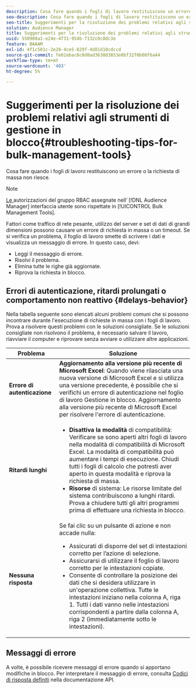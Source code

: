 ```yaml
---
description: Cosa fare quando i fogli di lavoro restituiscono un errore o la richiesta di massa non riesce.
seo-description: Cosa fare quando i fogli di lavoro restituiscono un errore o la richiesta di massa non riesce.
seo-title: Suggerimenti per la risoluzione dei problemi relativi agli strumenti di gestione in blocco
solution: Audience Manager
title: Suggerimenti per la risoluzione dei problemi relativi agli strumenti di gestione in blocco
uuid: 550908a1-e24e-4f31-954b-7132c0c8dc3e
feature: BAAAM
exl-id: 4f1c501c-2e28-4ce5-829f-4d81d10cdccd
source-git-commit: fe01ebac8c0d0ad3630d3853e0bf32f0b00f6a44
workflow-type: tm+mt
source-wordcount: '403'
ht-degree: 5%

---
```


# Suggerimenti per la risoluzione dei problemi relativi agli strumenti di gestione in blocco{#troubleshooting-tips-for-bulk-management-tools}

Cosa fare quando i fogli di lavoro restituiscono un errore o la richiesta di massa non riesce.



<!-- 

<p>r_bulk_troubleshoot.xml </p>

 -->

>[!NOTE]
>
>[Le ](../../features/administration/administration-overview.md) autorizzazioni del gruppo RBAC assegnate nell’ [!DNL Audience Manager] interfaccia utente sono rispettate in  [!UICONTROL Bulk Management Tools].

Fattori come traffico di rete pesante, utilizzo del server e set di dati di grandi dimensioni possono causare un errore di richiesta in massa o un timeout. Se si verifica un problema, il foglio di lavoro smette di scrivere i dati e visualizza un messaggio di errore. In questo caso, devi:

* Leggi il messaggio di errore.
* Risolvi il problema.
* Elimina tutte le righe già aggiornate.
* Riprova la richiesta in blocco.

## Errori di autenticazione, ritardi prolungati o comportamento non reattivo {#delays-behavior}

Nella tabella seguente sono elencati alcuni problemi comuni che si possono incontrare durante l&#39;esecuzione di richieste in massa con i fogli di lavoro. Prova a risolvere questi problemi con le soluzioni consigliate. Se le soluzioni consigliate non risolvono il problema, è necessario salvare il lavoro, riavviare il computer e riprovare senza avviare o utilizzare altre applicazioni.

<table id="table_AC6FB99402214A4EAC6E709465BB67AF"> 
 <thead> 
  <tr> 
   <th colname="col1" class="entry"> Problema </th> 
   <th colname="col2" class="entry"> Soluzione </th> 
  </tr> 
 </thead>
 <tbody> 
  <tr> 
   <td colname="col1"> <b>Errore di autenticazione</b> </td> 
   <td colname="col2"> 
    <b>Aggiornamento alla versione più recente di Microsoft Excel</b>: Quando viene rilasciata una nuova versione di Microsoft Excel e si utilizza una versione precedente, è possibile che si verifichi un errore di autenticazione nel foglio di lavoro Gestione in blocco. Aggiornamento alla versione più recente di Microsoft Excel per risolvere l'errore di autenticazione.
</td> 
  </tr> 
  <tr> 
   <td colname="col1"> <b>Ritardi lunghi</b> </td> 
   <td colname="col2"> 
    <ul id="ul_AA6F414024B2475AB1C0B46DC3FF0B36"> 
     <li id="li_ECC83AC39D7142519AA9A223DB8FCF23"> <b>Disattiva la modalità</b> di compatibilità: Verificare se sono aperti altri fogli di lavoro nella modalità di compatibilità di Microsoft Excel. La modalità di compatibilità può aumentare i tempi di esecuzione. Chiudi tutti i fogli di calcolo che potresti aver aperto in questa modalità e riprova la richiesta di massa. </li> 
     <li id="li_234BFCF563234DE198884F33AB75280D"> <b>Risorse</b> di sistema: Le risorse limitate del sistema contribuiscono a lunghi ritardi. Prova a chiudere tutti gli altri programmi prima di effettuare una richiesta in blocco. </li> 
    </ul> </td> 
  </tr> 
  <tr> 
   <td colname="col1"> <b>Nessuna risposta</b> </td> 
   <td colname="col2">Se fai clic su un pulsante di azione e non accade nulla: 
    <ul id="ul_142E63CDD556414AB639E51734FEDBCF"> 
     <li id="li_DBB6C819603D46B5AECC9C854FDAFDF1">Assicurati di disporre del set di intestazioni corretto per l’azione di selezione. </li> 
     <li id="li_391C9031907A4085BDAD42054960045C">Assicurarsi di utilizzare il foglio di lavoro corretto per le intestazioni copiate. </li> 
     <li id="li_76A7241989204933858621FAAB5C3408">Consente di controllare la posizione dei dati che si desidera utilizzare in un'operazione collettiva. Tutte le intestazioni iniziano nella colonna A, riga 1. Tutti i dati vanno nelle intestazioni corrispondenti a partire dalla colonna A, riga 2 (immediatamente sotto le intestazioni). </li> 
    </ul> </td> 
  </tr> 
 </tbody> 
</table>

## Messaggi di errore

A volte, è possibile ricevere messaggi di errore quando si apportano modifiche in blocco. Per interpretare il messaggio di errore, consulta [Codici di risposta definiti](/help/using/api/rest-api-main/aam-api-getting-started.md) nella documentazione API.
